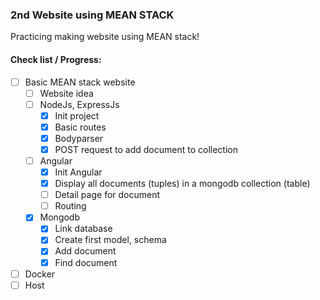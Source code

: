 ### 2nd Website using MEAN STACK
Practicing making website using MEAN stack!

#### Check list / Progress:
+ [ ] Basic MEAN stack website
  + [ ] Website idea
  + [ ] NodeJs, ExpressJs
    + [x] Init project
    + [x] Basic routes
    + [x] Bodyparser
    + [x] POST request to add document to collection
  + [ ] Angular
    + [x] Init Angular
    + [x] Display all documents (tuples) in a mongodb collection (table)
    + [ ] Detail page for document
    + [ ] Routing
  + [x] Mongodb
    + [x] Link database
    + [x] Create first model, schema
    + [x] Add document
    + [x] Find document
+ [ ] Docker
+ [ ] Host
